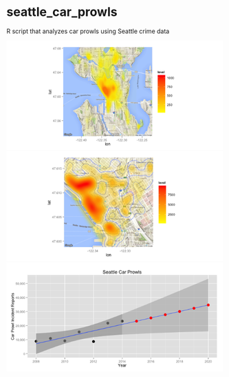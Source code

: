 # seattle_car_prowls
R script that analyzes car prowls using Seattle crime data

![](/pngs/geo_plot1.png?raw=true)
![](/pngs/geo_plot2.png?raw=true)
![](/pngs/regression.png?raw=true)
